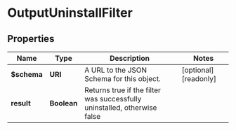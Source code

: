 

# OutputUninstallFilter


## Properties

| Name | Type | Description | Notes |
|------------ | ------------- | ------------- | -------------|
|**$schema** | **URI** | A URL to the JSON Schema for this object. |  [optional] [readonly] |
|**result** | **Boolean** | Returns true if the filter was successfully uninstalled, otherwise false |  |



